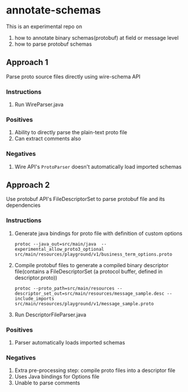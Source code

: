 # annotate-schemas
This is an experimental repo on 
1) how to annotate binary schemas(protobuf) at field or message level
2) how to parse protobuf schemas

## Approach 1
Parse proto source files directly using wire-schema API

### Instructions
1) Run WireParser.java

### Positives
1) Ability to directly parse the plain-text proto file
2) Can extract comments also

### Negatives
1) Wire API's `ProtoParser` doesn't automatically load imported schemas 

## Approach 2
Use protobuf API's FileDescriptorSet to parse protobuf file and its dependencies

### Instructions
1) Generate java bindings for proto file with definition of custom options
    ```
    protoc --java_out=src/main/java  --experimental_allow_proto3_optional src/main/resources/playground/v1/business_term_options.proto
    ```

2) Compile protobuf files to generate a compiled binary descriptor file(contains a FileDescriptorSet (a protocol buffer, 
   defined in descriptor.proto))
   ```
   protoc --proto_path=src/main/resources --descriptor_set_out=src/main/resources/message_sample.desc --include_imports src/main/resources/playground/v1/message_sample.proto
   ```
   
3) Run DescriptorFileParser.java
 
### Positives
1) Parser automatically loads imported schemas

### Negatives
1) Extra pre-processing step: compile proto files into a descriptor file
2) Uses Java bindings for Options file
2) Unable to parse comments
